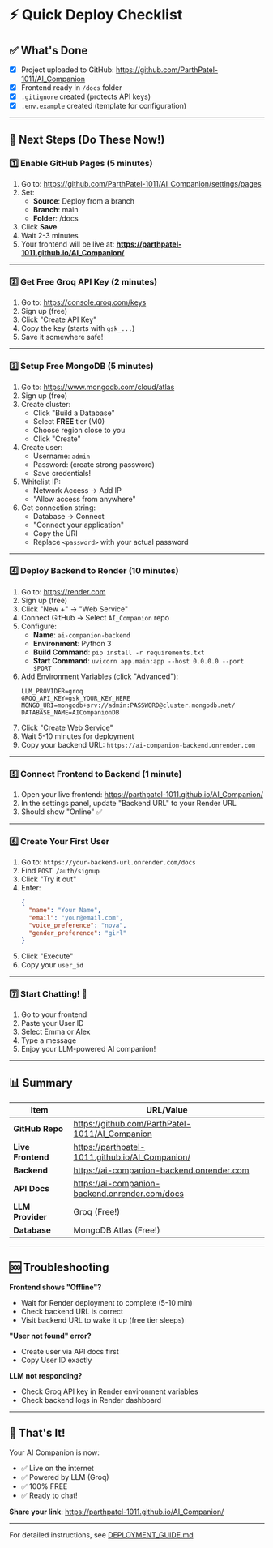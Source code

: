 # ⚡ Quick Deploy Checklist

## ✅ What's Done

- [x] Project uploaded to GitHub: https://github.com/ParthPatel-1011/AI_Companion
- [x] Frontend ready in `/docs` folder
- [x] `.gitignore` created (protects API keys)
- [x] `.env.example` created (template for configuration)

---

## 🎯 Next Steps (Do These Now!)

### 1️⃣ Enable GitHub Pages (5 minutes)

1. Go to: https://github.com/ParthPatel-1011/AI_Companion/settings/pages
2. Set:
   - **Source**: Deploy from a branch
   - **Branch**: main
   - **Folder**: /docs
3. Click **Save**
4. Wait 2-3 minutes
5. Your frontend will be live at: **https://parthpatel-1011.github.io/AI_Companion/**

---

### 2️⃣ Get Free Groq API Key (2 minutes)

1. Go to: https://console.groq.com/keys
2. Sign up (free)
3. Click "Create API Key"
4. Copy the key (starts with `gsk_...`)
5. Save it somewhere safe!

---

### 3️⃣ Setup Free MongoDB (5 minutes)

1. Go to: https://www.mongodb.com/cloud/atlas
2. Sign up (free)
3. Create cluster:
   - Click "Build a Database"
   - Select **FREE** tier (M0)
   - Choose region close to you
   - Click "Create"
4. Create user:
   - Username: `admin`
   - Password: (create strong password)
   - Save credentials!
5. Whitelist IP:
   - Network Access → Add IP
   - "Allow access from anywhere"
6. Get connection string:
   - Database → Connect
   - "Connect your application"
   - Copy the URI
   - Replace `<password>` with your actual password

---

### 4️⃣ Deploy Backend to Render (10 minutes)

1. Go to: https://render.com
2. Sign up (free)
3. Click "New +" → "Web Service"
4. Connect GitHub → Select `AI_Companion` repo
5. Configure:
   - **Name**: `ai-companion-backend`
   - **Environment**: Python 3
   - **Build Command**: `pip install -r requirements.txt`
   - **Start Command**: `uvicorn app.main:app --host 0.0.0.0 --port $PORT`
6. Add Environment Variables (click "Advanced"):
   ```
   LLM_PROVIDER=groq
   GROQ_API_KEY=gsk_YOUR_KEY_HERE
   MONGO_URI=mongodb+srv://admin:PASSWORD@cluster.mongodb.net/
   DATABASE_NAME=AICompanionDB
   ```
7. Click "Create Web Service"
8. Wait 5-10 minutes for deployment
9. Copy your backend URL: `https://ai-companion-backend.onrender.com`

---

### 5️⃣ Connect Frontend to Backend (1 minute)

1. Open your live frontend: https://parthpatel-1011.github.io/AI_Companion/
2. In the settings panel, update "Backend URL" to your Render URL
3. Should show "Online" ✅

---

### 6️⃣ Create Your First User

1. Go to: `https://your-backend-url.onrender.com/docs`
2. Find `POST /auth/signup`
3. Click "Try it out"
4. Enter:
   ```json
   {
     "name": "Your Name",
     "email": "your@email.com",
     "voice_preference": "nova",
     "gender_preference": "girl"
   }
   ```
5. Click "Execute"
6. Copy your `user_id`

---

### 7️⃣ Start Chatting! 🎉

1. Go to your frontend
2. Paste your User ID
3. Select Emma or Alex
4. Type a message
5. Enjoy your LLM-powered AI companion!

---

## 📊 Summary

| Item | URL/Value |
|------|-----------|
| **GitHub Repo** | https://github.com/ParthPatel-1011/AI_Companion |
| **Live Frontend** | https://parthpatel-1011.github.io/AI_Companion/ |
| **Backend** | https://ai-companion-backend.onrender.com |
| **API Docs** | https://ai-companion-backend.onrender.com/docs |
| **LLM Provider** | Groq (Free!) |
| **Database** | MongoDB Atlas (Free!) |

---

## 🆘 Troubleshooting

**Frontend shows "Offline"?**
- Wait for Render deployment to complete (5-10 min)
- Check backend URL is correct
- Visit backend URL to wake it up (free tier sleeps)

**"User not found" error?**
- Create user via API docs first
- Copy User ID exactly

**LLM not responding?**
- Check Groq API key in Render environment variables
- Check backend logs in Render dashboard

---

## 🎊 That's It!

Your AI Companion is now:
- ✅ Live on the internet
- ✅ Powered by LLM (Groq)
- ✅ 100% FREE
- ✅ Ready to chat!

**Share your link**: https://parthpatel-1011.github.io/AI_Companion/

---

For detailed instructions, see [DEPLOYMENT_GUIDE.md](DEPLOYMENT_GUIDE.md)
